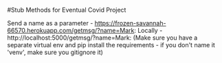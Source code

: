 #Stub Methods for Eventual Covid Project 


Send a name as a parameter - https://frozen-savannah-66570.herokuapp.com/getmsg/?name=Mark:
Locally - http://localhost:5000/getmsg/?name=Mark:
(Make sure you have a separate virtual env and pip install the requirements - if you don't name it 'venv', make sure you gitignore it)  